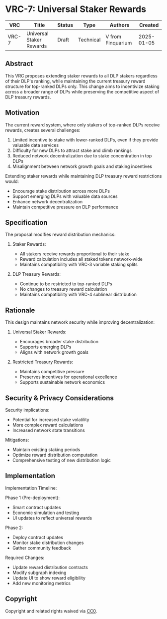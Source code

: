 # VRC-7: Universal Staker Rewards

| VRC   | Title                  | Status | Type      | Authors    | Created    |
|-------|------------------------|--------|-----------|------------|------------|
| VRC-7 | Universal Staker Rewards | Draft  | Technical | V from Finquarium | 2025-01-05 |

## Abstract

This VRC proposes extending staker rewards to all DLP stakers regardless of their DLP's ranking, while maintaining the current treasury reward structure for top-ranked DLPs only. 
This change aims to incentivize staking across a broader range of DLPs while preserving the competitive aspect of DLP treasury rewards.

## Motivation

The current reward system, where only stakers of top-ranked DLPs receive rewards, creates several challenges:

1. Limited incentive to stake with lower-ranked DLPs, even if they provide valuable data services
2. Difficulty for new DLPs to attract stake and climb rankings
3. Reduced network decentralization due to stake concentration in top DLPs
4. Misalignment between network growth goals and staking incentives

Extending staker rewards while maintaining DLP treasury reward restrictions would:
- Encourage stake distribution across more DLPs
- Support emerging DLPs with valuable data sources
- Enhance network decentralization
- Maintain competitive pressure on DLP performance

## Specification

The proposal modifies reward distribution mechanics:

1. Staker Rewards:
   - All stakers receive rewards proportional to their stake
   - Reward calculation includes all staked tokens network-wide
   - Maintains compatibility with VRC-3 variable staking splits

2. DLP Treasury Rewards:
   - Continue to be restricted to top-ranked DLPs
   - No changes to treasury reward calculation
   - Maintains compatibility with VRC-4 sublinear distribution

## Rationale

This design maintains network security while improving decentralization:

1. Universal Staker Rewards:
   - Encourages broader stake distribution
   - Supports emerging DLPs
   - Aligns with network growth goals

2. Restricted Treasury Rewards:
   - Maintains competitive pressure
   - Preserves incentives for operational excellence
   - Supports sustainable network economics

## Security & Privacy Considerations

Security implications:
- Potential for increased stake volatility
- More complex reward calculations
- Increased network state transitions

Mitigations:
- Maintain existing staking periods
- Optimize reward distribution computation
- Comprehensive testing of new distribution logic

## Implementation

Implementation Timeline:

Phase 1 (Pre-deployment):
- Smart contract updates
- Economic simulation and testing
- UI updates to reflect universal rewards

Phase 2:
- Deploy contract updates
- Monitor stake distribution changes
- Gather community feedback

Required Changes:
- Update reward distribution contracts
- Modify subgraph indexing
- Update UI to show reward eligibility
- Add new monitoring metrics

## Copyright

Copyright and related rights waived via [CC0](https://creativecommons.org/publicdomain/zero/1.0/).

